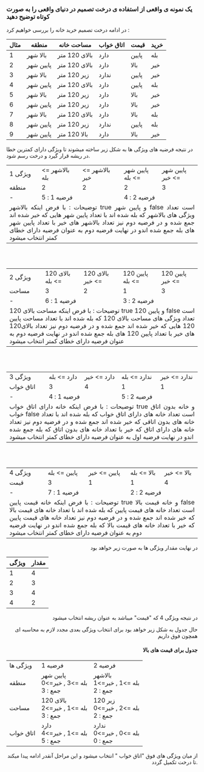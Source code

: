 ### یک نمونه ی واقعی از استفاده ی درخت تصمیم در دنیای واقعی را به صورت کوتاه توضیح دهید

در ادامه درخت تصمیم خرید خانه را بررسی خواهیم کرد : 

<div align="right">

|مثال| منطقه | مساحت خانه | اتاق خواب | قیمت | خرید|
|------|------|------------------|-------------|-------|-----|
|1| بالا شهر | بالای 120 متر| دارد |پایین|بله|
|2| پایین شهر | بالای 120 متر| دارد |بالا|خیر|
|3| بالا شهر | زیر 120 متر| ندارد |پایین|خیر|
|4| پایین شهر |بالای 120 متر | دارد |پایین|بله|
|5| بالا شهر | زیر 120 متر| دارد |بالا|خیر|
|6| پایین شهر |زیر 120 متر | دارد |بالا|خیر|
|7| بالا شهر | بالای 120 متر| دارد |بالا|بله|
|8| پایین شهر |زیر 120 متر | ندارد |پایین|بله|
|9| پایین شهر |بالا 120 متر | دارد |بالا|خیر|

</div> 

در نتیجه فرضیه های ویژگی ها  به شکل زیر ساخته میشوند تا ویژگی دارای کمترین خطا در ریشه قرار گیرد و درخت رسم شود.

<div align="right">

<table>
<tr>
<td>
ویژگی 1
</td>
<td>
بالاشهر => بله
</td>
<td>
بالاشهر => خیر
</td>
<td>
پایین شهر => بله
</td>
<td>
پایین شهر => خیر
</td>
</tr/>
<tr>
<td>
منطقه
</td>
<td>
2
</td>
<td>
2
</td>
<td>
2
</td>
<td>
3
</td>
</tr>
<tr>
<td>
-
</td>
<td colspan=2>
فرضیه 1 : 5
</td>
<td colspan=2>
فرضیه 2 : 4
</td>
</tr>
<tr>
<td colspan=5 align="justify">
توضیحات : با فرض اینکه بالاشهر true و پایین شهر false است تعداد ویژگی های بالاشهر که بله شده اند با تعداد پایین شهر هایی که خیر شده اند جمع شده و در فرضیه دوم نیز تعداد بالاشهر های خیر با تعداد پایین شهر های بله جمع شده اندو در نهایت فرضیه دوم به عنوان فرضیه دارای خطای کمتر انتخاب میشود  
</td>

</tr>
</table>
<br/> 
<br/>

<table>
<tr>
<td>
ویژگی 2
</td>
<td>
بالای 120 => بله
</td>
<td>
بالای 120 => خیر
</td>
<td>
پایین 120 => بله
</td>
<td>
پایین 120 => خیر
</td>
</tr/>
<tr>
<td>
مساحت
</td>
<td>
3
</td>
<td>
2
</td>
<td>
1
</td>
<td>
3
</td>
</tr>
<tr>
<td>
-
</td>
<td colspan=2>
فرضیه 1 : 6
</td>
<td colspan=2>
فرضیه 2 : 3
</td>
</tr>
<tr>
<td colspan=5 align="justify">
توضیحات : با فرض اینکه مساحت بالای 120 true و پایین 120 false است تعداد ویژگی های مساحت بالای 120 که بله شده اند با تعداد مساحت پایین 120 هایی که خیر شده اند جمع شده و در فرضیه دوم نیز تعداد بالای120  های خیر با تعداد پایین 120 های بله جمع شده اندو در نهایت فرضیه دوم به عنوان فرضیه دارای خطای کمتر انتخاب میشود  
</td>

</tr>
</table>
<br/>
<br/>


<table>
<tr>
<td>
ویژگی 3
</td>
<td>
دارد => بله
</td>
<td>
دارد => خیر
</td>
<td>
ندارد => بله
</td>
<td>
ندارد => خیر
</td>
</tr/>
<tr>
<td>
اتاق خواب
</td>
<td>
3
</td>
<td>
4
</td>
<td>
1
</td>
<td>
1
</td>
</tr>
<tr>
<td>
-
</td>
<td colspan=2>
فرضیه 1 : 4
</td>
<td colspan=2>
فرضیه 2 : 5
</td>
</tr>
<tr>
<td colspan=5 align="justify">
توضیحات : با فرض اینکه خانه دارای اتاق خواب true و خانه بدون اتاق خواب false است تعداد خانه های دارای اتاق خواب که بله شده اند با تعداد خانه های بدون اتاقی که خیر شده اند جمع شده و در فرضیه دوم نیز تعداد خانه های دارای اتاق که خیر با تعداد خانه های بدون اتاق که بله جمع شده اندو در نهایت فرضیه اول به عنوان فرضیه دارای خطای کمتر انتخاب میشود  
</td>

</tr>
</table>
<br/>
<br/>
<table>
<tr>
<td>
ویژگی 4
</td>
<td>
پایین => بله
</td>
<td>
پایین => خیر
</td>
<td>
بالا => بله
</td>
<td>
بالا => خیر
</td>
</tr/>
<tr>
<td>
قیمت
</td>
<td>
3
</td>
<td>
1
</td>
<td>
1
</td>
<td>
4
</td>
</tr>
<tr>
<td>
-
</td>
<td colspan=2>
فرضیه 1 : 7
</td>
<td colspan=2>
فرضیه 2 : 2
</td>
</tr>
<tr>
<td colspan=5 align="justify">
توضیحات : با فرض اینکه خانه قیمت پایین true و خانه قیمت بالا false است تعداد خانه های فیمت پایین که بله شده اند با تعداد خانه های قیمت بالا که خیر شده اند جمع شده و در فرضیه دوم نیز تعداد خانه های قیمت پایین که خیر با تعداد خانه های قیمت بالا که بله جمع شده اندو در نهایت فرضیه دوم به عنوان فرضیه دارای خطای کمتر انتخاب میشود  
</td>

</tr>
</table>

در نهایت مقدار ویژگی ها به صورت زیر خواهد بود 

|ویژگی | مقدار |
|-------|-------|
|1|4|
|2|3|
|3|4|
|4|2|


در نتیجه ویژگی 4 که "قیمت" میباشد به عنوان ریشه انتخاب میشود

حال جدول به شکل زیر خواهد بود برای انتخاب ویژگی بعدی مجدد لازم به محاسبه ای همچون فوق داریم 

#### جدول برای قیمت های بالا 
<table>
<tr>
<td>
ویژگی ها
</td>
<td>
فرضیه 1
</td>
<td>
فرضیه 2
</td>
</tr/>
<tr>
<td>
منطقه
</td>
<td>
پایین شهر
<br/>
بله =>3 , خیر=>0
<br/>
جمع : 3
</td>
<td>
بالاشهر
<br/>
بله =>1 , خیر=>1
<br/>
جمع : 2
</td>
</tr>
<tr>
<td>
مساحت
</td>
<td>
بالای 120
<br/>
بله =>1 , خیر=>2
<br/>
جمع : 3
</td>
<td>
زیر 120
<br/>
بله =>2 , خیر=>0
<br/>
جمع : 2
</td>
</tr>
<tr>
<td>
اتاق خواب
</td>
<td>
دارد
<br/>
بله =>1 , خیر=>4
<br/>
جمع : 5
</td>
<td>
ندارد
<br/>
بله =>0 , خیر=>0
<br/>
جمع : 0
</td>
</tr>
</table>
از میان ویژگی های فوق "اتاق خواب " انتخاب میشود و این مراحل آنقدر ادامه پیدا میکند تا درخت تکمیل گردد.



</div>
